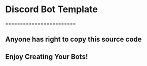 # Discord Bot Template
========================
## Anyone has right to copy this source code
## Enjoy Creating Your Bots!
